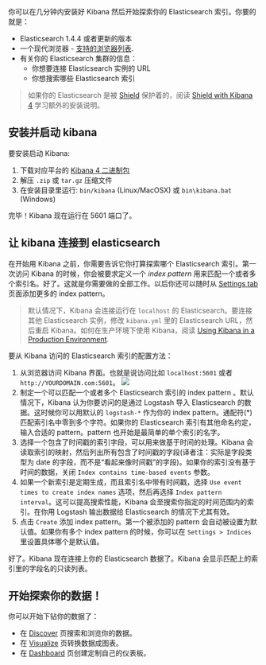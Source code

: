 你可以在几分钟内安装好 Kibana 然后开始探索你的 Elasticsearch 索引。你要的就是：

* Elasticsearch 1.4.4 或者更新的版本
* 一个现代浏览器 - [支持的浏览器列表](http://www.elasticsearch.com/support/matrix?_ga=1.149082614.1575542547.1409213558).
* 有关你的 Elasticsearch 集群的信息：
  * 你想要连接 Elasticsearch 实例的 URL
  * 你想搜索哪些 Elasticsearch 索引

> 如果你的 Elasticsearch 是被 [Shield](http://www.elasticsearch.org/overview/shield/) 保护着的，阅读 [Shield with Kibana 4](https://www.elasticsearch.org/guide/en/shield/current/_shield_with_kibana_4.html) 学习额外的安装说明。

## 安装并启动 kibana

要安装启动 Kibana:

1. 下载对应平台的 [Kibana 4 二进制包](http://www.elasticsearch.org/overview/kibana/installation/)
2. 解压 `.zip` 或 `tar.gz` 压缩文件
3. 在安装目录里运行: `bin/kibana` (Linux/MacOSX) 或 `bin\kibana.bat` (Windows)

完毕！Kibana 现在运行在 5601 端口了。

## 让 kibana 连接到 elasticsearch

在开始用 Kibana 之前，你需要告诉它你打算探索哪个 Elasticsearch 索引。第一次访问 Kibana 的时候，你会被要求定义一个 *index pattern* 用来匹配一个或者多个索引名。好了。这就是你需要做的全部工作。以后你还可以随时从 [Settings tab](http://www.elasticsearch.org/guide/en/kibana/current/settings.html#settings-create-pattern) 页面添加更多的 index pattern。

> 默认情况下，Kibana 会连接运行在 `localhost` 的 Elasticsearch。要连接其他 Elasticsearch 实例，修改 `kibana.yml` 里的 Elasticsearch URL，然后重启 Kibana。如何在生产环境下使用 Kibana，阅读 [Using Kibana in a Production Environment](./production.md).

要从 Kibana 访问的 Elasticsearch 索引的配置方法：

1. 从浏览器访问 Kibana 界面。也就是说访问比如 `localhost:5601` 或者 `http://YOURDOMAIN.com:5601`。
   ![](http://www.elasticsearch.org/guide/en/kibana/current/images/Start-Page.jpg)
2. 制定一个可以匹配一个或者多个 Elasticsearch 索引的 index pattern 。默认情况下，Kibana 认为你要访问的是通过 Logstash 导入 Elasticsearch 的数据。这时候你可以用默认的 `logstash-*` 作为你的 index pattern。通配符(*) 匹配索引名中零到多个字符。如果你的 Elasticsearch 索引有其他命名约定，输入合适的 pattern。pattern 也开始是最简单的单个索引的名字。
3. 选择一个包含了时间戳的索引字段，可以用来做基于时间的处理。Kibana 会读取索引的映射，然后列出所有包含了时间戳的字段(译者注：实际是字段类型为 date 的字段，而不是“看起来像时间戳”的字段)。如果你的索引没有基于时间的数据，关闭 `Index contains time-based events` 参数。
4. 如果一个新索引是定期生成，而且索引名中带有时间戳，选择 `Use event times to create index names` 选项，然后再选择 `Index pattern interval`。这可以提高搜索性能，Kibana 会至搜索你指定的时间范围内的索引。在你用 Logstash 输出数据给 Elasticsearch 的情况下尤其有效。
5. 点击 `Create` 添加 index pattern。第一个被添加的 pattern 会自动被设置为默认值。如果你有多个 index pattern 的时候，你可以在 `Settings > Indices` 里设置具体哪个是默认值。

好了。Kibana 现在连接上你的 Elasticsearch 数据了。Kibana 会显示匹配上的索引里的字段名的只读列表。

## 开始探索你的数据！

你可以开始下钻你的数据了：

* 在 [Discover](./discover.md) 页搜索和浏览你的数据。
* 在 [Visualize](./visualize.md) 页转换数据成图表。
* 在 [Dashboard](./dashboard.md) 页创建定制自己的仪表板。
